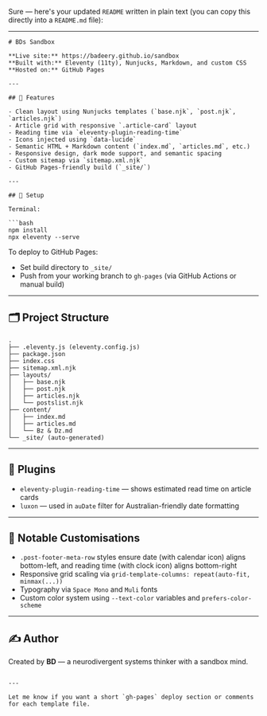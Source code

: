 Sure — here's your updated `README` written in plain text (you can copy this directly into a `README.md` file):

---

````
# BDs Sandbox

**Live site:** https://badeery.github.io/sandbox  
**Built with:** Eleventy (11ty), Nunjucks, Markdown, and custom CSS  
**Hosted on:** GitHub Pages

---

## 🧱 Features

- Clean layout using Nunjucks templates (`base.njk`, `post.njk`, `articles.njk`)
- Article grid with responsive `.article-card` layout
- Reading time via `eleventy-plugin-reading-time`
- Icons injected using `data-lucide`
- Semantic HTML + Markdown content (`index.md`, `articles.md`, etc.)
- Responsive design, dark mode support, and semantic spacing
- Custom sitemap via `sitemap.xml.njk`
- GitHub Pages-friendly build (`_site/`)

---

## 🔧 Setup

Terminal:

```bash
npm install
npx eleventy --serve
````

To deploy to GitHub Pages:

* Set build directory to `_site/`
* Push from your working branch to `gh-pages` (via GitHub Actions or manual build)

---

## 🗂️ Project Structure

```
.
├── .eleventy.js (eleventy.config.js)
├── package.json
├── index.css
├── sitemap.xml.njk
├── layouts/
│   ├── base.njk
│   ├── post.njk
│   ├── articles.njk
│   └── postslist.njk
├── content/
│   ├── index.md
│   ├── articles.md
│   └── Bz & Dz.md
└── _site/ (auto-generated)
```

---

## 🧩 Plugins

* `eleventy-plugin-reading-time` — shows estimated read time on article cards
* `luxon` — used in `auDate` filter for Australian-friendly date formatting

---

## 🧪 Notable Customisations

* `.post-footer-meta-row` styles ensure date (with calendar icon) aligns bottom-left, and reading time (with clock icon) aligns bottom-right
* Responsive grid scaling via `grid-template-columns: repeat(auto-fit, minmax(...))`
* Typography via `Space Mono` and `Muli` fonts
* Custom color system using `--text-color` variables and `prefers-color-scheme`

---

## ✍️ Author

Created by **BD** — a neurodivergent systems thinker with a sandbox mind.

```

---

Let me know if you want a short `gh-pages` deploy section or comments for each template file.
```
